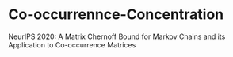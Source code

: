 # Co-occurrennce-Concentration
NeurIPS 2020: A Matrix Chernoff Bound for Markov Chains and its Application to Co-occurrence Matrices
